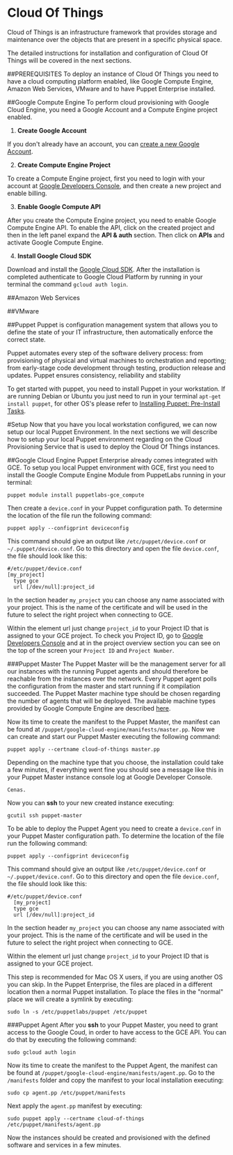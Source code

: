 Cloud Of Things
===============

Cloud of Things is an infrastructure framework that provides storage and maintenance over
the objects that are present in a specific physical space.

The detailed instructions for installation and configuration of Cloud Of Things will be
covered in the next sections.

##PREREQUISITES
To deploy an instance of Cloud Of Things you need to have a cloud computing platform enabled,
like Google Compute Engine, Amazon Web Services, VMware and to have Puppet Enterprise installed.

##Google Compute Engine
To perform cloud provisioning with Google Cloud Engine, you need a Google Account and a Compute
Engine project enabled.

1. **Create Google Account**

  If you don't already have an account, you can
  [create a new Google Account](https://accounts.google.com/SignUp).

2. **Create Compute Engine Project**

  To create a Compute Engine project, first you need to login with your account at
  [Google Developers Console](https://console.developers.google.com/), and then create a new
  project and enable billing.

3. **Enable Google Compute API**

  After you create the Compute Engine project, you need to enable Google Compute Engine API.
  To enable the API, click on the created project and then in the left panel expand the **API & auth**
  section. Then click on **APIs** and activate Google Compute Engine.

4. **Install Google Cloud SDK**

  Download and install the [Google Cloud SDK](https://cloud.google.com/compute/docs/gcloud-compute/).
  After the installation is completed authenticate to Google Cloud Platform by running in your terminal
  the command `gcloud auth login`.

##Amazon Web Services

##VMware

##Puppet
Puppet is configuration management system that allows you to define the state of your IT
infrastructure, then automatically enforce the correct state.

Puppet automates every step of the software delivery process: from provisioning of physical
and virtual machines to orchestration and reporting; from early-stage code development through
testing, production release and updates. Puppet ensures consistency, reliability and stability

To get started with puppet, you need to install Puppet in your workstation. If are running Debian
or Ubuntu you just need to run in your terminal `apt-get install puppet`, for other OS's please
refer to [Installing Puppet: Pre-Install Tasks](https://docs.puppetlabs.com/guides/install_puppet/pre_install.html).

#Setup
Now that you have you local workstation configured, we can now setup our local Puppet Environment. In the next sections
we will describe how to setup your local Puppet environment regarding on the Cloud Provisioning Service that is used to
deploy the Cloud Of Things instances.

##Google Cloud Engine
Puppet Enterprise already comes integrated with GCE. To setup you local Puppet environment with GCE, first you need to install
the Google Compute Engine Module from PuppetLabs running in your terminal:

    puppet module install puppetlabs-gce_compute

Then create a `device.conf` in your Puppet configuration path. To determine the location of the file run the following command:

    puppet apply --configprint deviceconfig

This command should give an output like `/etc/puppet/device.conf` or `~/.puppet/device.conf`. Go to this directory and open the
file `device.conf`, the file should look like this:

    #/etc/puppet/device.conf
    [my_project]
      type gce
      url [/dev/null]:project_id

In the section header `my_project` you can choose any name associated with your project. This is the name of the certificate and
will be used in the future to select the right project when connecting to GCE.

Within the element url just change `project_id` to your Project ID that is assigned to your GCE project. To check you Project ID,
go to [Google Developers Console](https://console.developers.google.com/) and at in the project overview section you can see on the
top of the screen your `Project ID` and `Project Number`.

###Puppet Master
The Puppet Master will be the management server for all our instances with the running Puppet agents and should therefore be reachable
from the instances over the network. Every Puppet agent polls the configuration from the master and start running if it compilation
succeeded. The Puppet Master machine type should be chosen regarding the number of agents that will be deployed. The available machine types
provided by Google Compute Engine are described [here](https://cloud.google.com/compute/docs/machine-types).

Now its time to create the manifest to the Puppet Master, the manifest can be found at `/puppet/google-cloud-engine/manifests/master.pp`.
Now we can create and start our Puppet Master executing the following command:

    puppet apply --certname cloud-of-things master.pp

Depending on the machine type that you choose, the installation could take a few minutes, if everything went fine you should see a message like
this in your Puppet Master instance console log at Google Developer Console.

    Cenas.

Now you can **ssh** to your new created instance executing:

    gcutil ssh puppet-master

To be able to deploy the Puppet Agent you need to create a `device.conf` in your Puppet Master configuration path. To determine the location of the
file run the following command:

    puppet apply --configprint deviceconfig

This command should give an output like `/etc/puppet/device.conf` or `~/.puppet/device.conf`. Go to this directory and open the
file `device.conf`, the file should look like this:

    #/etc/puppet/device.conf
      [my_project]
      type gce
      url [/dev/null]:project_id

In the section header `my_project` you can choose any name associated with your project. This is the name of the certificate and
will be used in the future to select the right project when connecting to GCE.

Within the element url just change `project_id` to your Project ID that is assigned to your GCE project.

This step is recommended for Mac OS X users, if you are using another OS you can skip. In the Puppet Enterprise, the files are placed in a different
location then a normal Puppet installation. To place the files in the "normal" place we will create a symlink by executing:

    sudo ln -s /etc/puppetlabs/puppet /etc/puppet

###Puppet Agent
After you **ssh** to your Puppet Master, you need to grant access to the Google Coud, in order to have access to the GCE API. You can do that by
executing the following command:

    sudo gcloud auth login

Now its time to create the manifest to the Puppet Agent, the manifest can be found at `/puppet/google-cloud-engine/manifests/agent.pp`. Go to the `/manifests`
folder and copy the manifest to your local installation executing:

    sudo cp agent.pp /etc/puppet/manifests

Next apply the `agent.pp` manifest by executing:

    sudo puppet apply --certname cloud-of-things /etc/puppet/manifests/agent.pp

Now the instances should be created and provisioned with the defined software and services in a few minutes.
